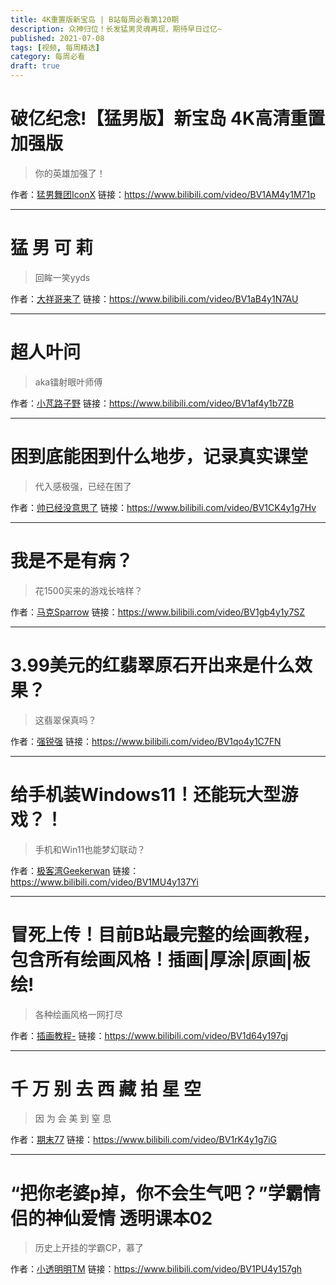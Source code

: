 ```yaml
---
title: 4K重置版新宝岛 | B站每周必看第120期
description: 众神归位！长发猛男灵魂再现，期待早日过亿~
published: 2021-07-08
tags: [视频, 每周精选]
category: 每周必看
draft: true
---
```


# 破亿纪念!【猛男版】新宝岛 4K高清重置加强版
> 你的英雄加强了！

作者：[猛男舞团IconX](https://space.bilibili.com/483879799)
链接：https://www.bilibili.com/video/BV1AM4y1M71p

---

# 猛 男 可 莉
> 回眸一笑yyds

作者：[大祥哥来了](https://space.bilibili.com/2920960)
链接：https://www.bilibili.com/video/BV1aB4y1N7AU

---

# 超人叶问
> aka镭射眼叶师傅

作者：[小芃路子野](https://space.bilibili.com/57214324)
链接：https://www.bilibili.com/video/BV1af4y1b7ZB

---

# 困到底能困到什么地步，记录真实课堂
> 代入感极强，已经在困了

作者：[帅已经没意思了](https://space.bilibili.com/12916241)
链接：https://www.bilibili.com/video/BV1CK4y1g7Hv

---

# 我是不是有病？
> 花1500买来的游戏长啥样？

作者：[马克Sparrow](https://space.bilibili.com/103416759)
链接：https://www.bilibili.com/video/BV1gb4y1y7SZ

---

# 3.99美元的红翡翠原石开出来是什么效果？
> 这翡翠保真吗？

作者：[强锐强](https://space.bilibili.com/443360311)
链接：https://www.bilibili.com/video/BV1qo4y1C7FN

---

# 给手机装Windows11！还能玩大型游戏？！
> 手机和Win11也能梦幻联动？

作者：[极客湾Geekerwan](https://space.bilibili.com/25876945)
链接：https://www.bilibili.com/video/BV1MU4y137Yi

---

# 冒死上传！目前B站最完整的绘画教程，包含所有绘画风格！插画|厚涂|原画|板绘!
> 各种绘画风格一网打尽

作者：[插画教程-](https://space.bilibili.com/646927879)
链接：https://www.bilibili.com/video/BV1d64y197gj

---

# 千 万 别 去 西 藏 拍 星 空
> 因 为 会 美 到 窒 息

作者：[期末77](https://space.bilibili.com/10534933)
链接：https://www.bilibili.com/video/BV1rK4y1g7iG

---

# “把你老婆p掉，你不会生气吧？”学霸情侣的神仙爱情 透明课本02
> 历史上开挂的学霸CP，慕了

作者：[小透明明TM](https://space.bilibili.com/192090)
链接：https://www.bilibili.com/video/BV1PU4y157gh

